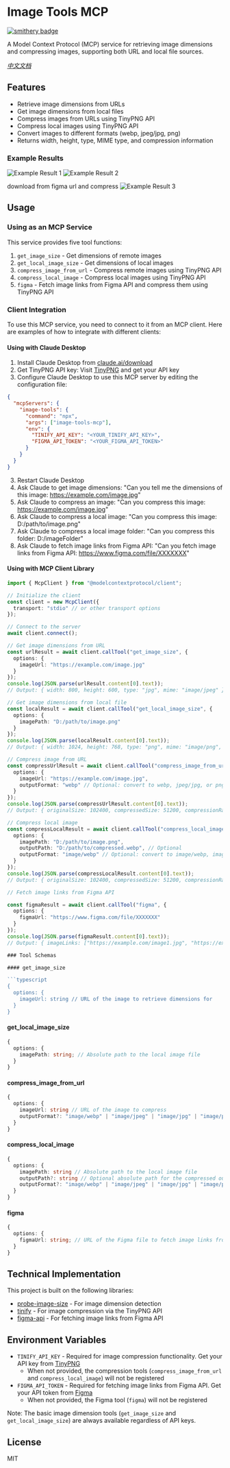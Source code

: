 # Image Tools MCP

[![smithery badge](https://smithery.ai/badge/@kshern/image-tools-mcp)](https://smithery.ai/server/@kshern/image-tools-mcp)

A Model Context Protocol (MCP) service for retrieving image dimensions and compressing images, supporting both URL and local file sources.

_[中文文档](./README_zh.md)_

## Features

- Retrieve image dimensions from URLs
- Get image dimensions from local files
- Compress images from URLs using TinyPNG API
- Compress local images using TinyPNG API
- Convert images to different formats (webp, jpeg/jpg, png)
- Returns width, height, type, MIME type, and compression information

### Example Results

![Example Result 1](./public/image_1.png)
![Example Result 2](./public/image_2.png)

download from figma url and compress
![Example Result 3](./public/image_figma_url.png)

## Usage

### Using as an MCP Service

This service provides five tool functions:

1. `get_image_size` - Get dimensions of remote images
2. `get_local_image_size` - Get dimensions of local images
3. `compress_image_from_url` - Compress remote images using TinyPNG API
4. `compress_local_image` - Compress local images using TinyPNG API
5. `figma` - Fetch image links from Figma API and compress them using TinyPNG API

### Client Integration

To use this MCP service, you need to connect to it from an MCP client. Here are examples of how to integrate with different clients:

#### Using with Claude Desktop

1. Install Claude Desktop from [claude.ai/download](https://claude.ai/download)
2. Get TinyPNG API key: Visit [TinyPNG](https://tinypng.com/developers) and get your API key
3. Configure Claude Desktop to use this MCP server by editing the configuration file:

```json
{
  "mcpServers": {
    "image-tools": {
      "command": "npx",
      "args": ["image-tools-mcp"],
      "env": {
        "TINIFY_API_KEY": "<YOUR_TINIFY_API_KEY>",
        "FIGMA_API_TOKEN": "<YOUR_FIGMA_API_TOKEN>"
      }
    }
  }
}
```

3. Restart Claude Desktop
4. Ask Claude to get image dimensions: "Can you tell me the dimensions of this image: https://example.com/image.jpg"
5. Ask Claude to compress an image: "Can you compress this image: https://example.com/image.jpg"
6. Ask Claude to compress a local image: "Can you compress this image: D:/path/to/image.png"
7. Ask Claude to compress a local image folder: "Can you compress this folder: D:/imageFolder"
8. Ask Claude to fetch image links from Figma API: "Can you fetch image links from Figma API: https://www.figma.com/file/XXXXXXX"

#### Using with MCP Client Library

````typescript
import { McpClient } from "@modelcontextprotocol/client";

// Initialize the client
const client = new McpClient({
  transport: "stdio" // or other transport options
});

// Connect to the server
await client.connect();

// Get image dimensions from URL
const urlResult = await client.callTool("get_image_size", {
  options: {
    imageUrl: "https://example.com/image.jpg"
  }
});
console.log(JSON.parse(urlResult.content[0].text));
// Output: { width: 800, height: 600, type: "jpg", mime: "image/jpeg" }

// Get image dimensions from local file
const localResult = await client.callTool("get_local_image_size", {
  options: {
    imagePath: "D:/path/to/image.png"
  }
});
console.log(JSON.parse(localResult.content[0].text));
// Output: { width: 1024, height: 768, type: "png", mime: "image/png", path: "D:/path/to/image.png" }

// Compress image from URL
const compressUrlResult = await client.callTool("compress_image_from_url", {
  options: {
    imageUrl: "https://example.com/image.jpg",
    outputFormat: "webp" // Optional: convert to webp, jpeg/jpg, or png
  }
});
console.log(JSON.parse(compressUrlResult.content[0].text));
// Output: { originalSize: 102400, compressedSize: 51200, compressionRatio: "50.00%", tempFilePath: "/tmp/compressed_1615456789.webp", format: "webp" }

// Compress local image
const compressLocalResult = await client.callTool("compress_local_image", {
  options: {
    imagePath: "D:/path/to/image.png",
    outputPath: "D:/path/to/compressed.webp", // Optional
    outputFormat: "image/webp" // Optional: convert to image/webp, image/jpeg, or image/png
  }
});
console.log(JSON.parse(compressLocalResult.content[0].text));
// Output: { originalSize: 102400, compressedSize: 51200, compressionRatio: "50.00%", outputPath: "D:/path/to/compressed.webp", format: "webp" }

// Fetch image links from Figma API

const figmaResult = await client.callTool("figma", {
  options: {
    figmaUrl: "https://www.figma.com/file/XXXXXXX"
  }
});
console.log(JSON.parse(figmaResult.content[0].text));
// Output: { imageLinks: ["https://example.com/image1.jpg", "https://example.com/image2.jpg"] }

### Tool Schemas

#### get_image_size

```typescript
{
  options: {
    imageUrl: string // URL of the image to retrieve dimensions for
  }
}
````

#### get_local_image_size

```typescript
{
  options: {
    imagePath: string; // Absolute path to the local image file
  }
}
```

#### compress_image_from_url

```typescript
{
  options: {
    imageUrl: string // URL of the image to compress
    outputFormat?: "image/webp" | "image/jpeg" | "image/jpg" | "image/png" // Optional output format
  }
}
```

#### compress_local_image

```typescript
{
  options: {
    imagePath: string // Absolute path to the local image file
    outputPath?: string // Optional absolute path for the compressed output image
    outputFormat?: "image/webp" | "image/jpeg" | "image/jpg" | "image/png" // Optional output format
  }
}
```

#### figma

```typescript
{
  options: {
    figmaUrl: string; // URL of the Figma file to fetch image links from
  }
}
```

## Technical Implementation

This project is built on the following libraries:

- [probe-image-size](https://github.com/nodeca/probe-image-size) - For image dimension detection
- [tinify](https://github.com/tinify/tinify-nodejs) - For image compression via the TinyPNG API
- [figma-api](https://github.com/figma/api) - For fetching image links from Figma API

## Environment Variables

- `TINIFY_API_KEY` - Required for image compression functionality. Get your API key from [TinyPNG](https://tinypng.com/developers)
  - When not provided, the compression tools (`compress_image_from_url` and `compress_local_image`) will not be registered
- `FIGMA_API_TOKEN` - Required for fetching image links from Figma API. Get your API token from [Figma](https://www.figma.com/developers)
  - When not provided, the Figma tool (`figma`) will not be registered

Note: The basic image dimension tools (`get_image_size` and `get_local_image_size`) are always available regardless of API keys.

## License

MIT

